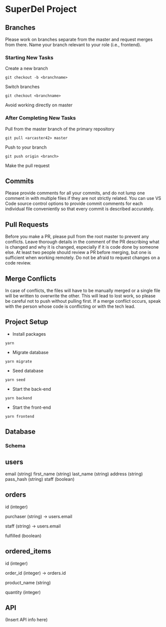 # SuperDel Project

## Branches

Please work on branches separate from the master and request merges from there. Name your branch relevant to your role (i.e., frontend).

### Starting New Tasks

Create a new branch
```
git checkout -b <branchname>
```
Switch branches
```
git checkout <branchname>
```
Avoid working directly on master

### After Completing New Tasks

Pull from the master branch of the primary repository
```
git pull <arcaster42> master
```
Push to your branch
```
git push origin <branch>
```
Make the pull request

## Commits

Please provide comments for all your commits, and do not lump one comment in with multiple files if they are not strictly related. You can use VS Code source control options to provide commit comments for each individual file conveniently so that every commit is described accurately.

## Pull Requests

Before you make a PR, please pull from the root master to prevent any conflicts. Leave thorough details in the comment of the PR describing what is changed and why it is changed, especially if it is code done by someone else. At least two people should review a PR before merging, but one is sufficient when working remotely. Do not be afraid to request changes on a code review.

## Merge Conflicts

In case of conflicts, the files will have to be manually merged or a single file will be written to overwrite the other. This will lead to lost work, so please be careful not to push without pulling first. If a merge conflict occurs, speak with the person whose code is conflicting or with the tech lead.

## Project Setup

- Install packages
```
yarn 
```
- Migrate database
```
yarn migrate
```
- Seed database
```
yarn seed
```
- Start the back-end
```
yarn backend
```
- Start the front-end
```
yarn frontend
```

## Database

### Schema

users
-----
email (string)
first_name (string)
last_name (string)
address (string)
pass_hash (string)
staff (boolean)

orders
------
id (integer)

purchaser (string) -> users.email

staff (string) -> users.email

fulfilled (boolean)

ordered_items
-------------
id (integer)

order_id (integer) -> orders.id

product_name (string)

quantity (integer)

## API

(Insert API info here)
